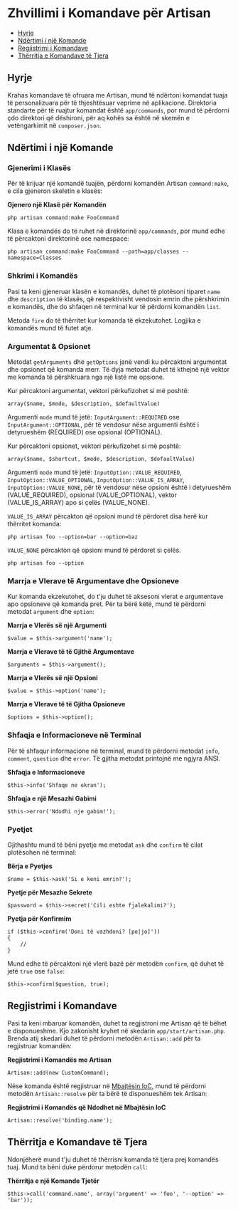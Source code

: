 # Zhvillimi i Komandave për Artisan

- [Hyrje](#hyrje)
- [Ndërtimi i një Komande](#ndertimi-i-nje-komande)
- [Regjistrimi i Komandave](#regjistrimi-i-komandave)
- [Thërritja e Komandave të Tjera](#therritja-e-komandave-te-tjera)

<a name="hyrje"></a>
## Hyrje

Krahas komandave të ofruara me Artisan, mund të ndërtoni komandat tuaja të personalizuara për të thjeshtësuar veprime në aplikacione. Direktoria standarte për të ruajtur komandat është `app/commands`, por mund të përdorni çdo direktori që dëshironi, për aq kohës sa është në skemën e vetëngarkimit në `composer.json`.

<a name="ndertimi-i-nje-komande"></a>
## Ndërtimi i një Komande

### Gjenerimi i Klasës

Për të krijuar një komandë tuajën, përdorni komandën Artisan `command:make`, e cila gjeneron skeletin e klasës:

**Gjenero një Klasë për Komandën**

	php artisan command:make FooCommand

Klasa e komandës do të ruhet në direktorinë `app/commands`, por mund edhe të përcaktoni direktorinë ose namespace:

	php artisan command:make FooCommand --path=app/classes --namespace=Classes

### Shkrimi i Komandës

Pasi ta keni gjeneruar klasën e komandës, duhet të plotësoni tiparet `name` dhe `description` të klasës, që respektivisht vendosin emrin dhe përshkrimin e komandës, dhe do shfaqen në terminal kur të përdorni komandën `list`.

Metoda `fire` do të thërritet kur komanda të ekzekutohet. Logjika e komandës mund të futet atje.

### Argumentat & Opsionet

Metodat `getArguments` dhe `getOptions` janë vendi ku përcaktoni argumentat dhe opsionet që komanda merr. Të dyja metodat duhet të kthejnë një vektor me komanda të përshkruara nga një listë me opsione.

Kur përcaktoni argumentat, vektori përkufizohet si më poshtë:

	array($name, $mode, $description, $defaultValue)

Argumenti `mode` mund të jetë: `InputArgument::REQUIRED` ose `InputArgument::OPTIONAL`, për të vendosur nëse argumenti është i detyrueshëm (REQUIRED) ose opsional (OPTIONAL).

Kur përcaktoni opsionet, vektori përkufizohet si më poshtë:

	array($name, $shortcut, $mode, $description, $defaultValue)

Argumenti `mode` mund të jetë: `InputOption::VALUE_REQUIRED`, `InputOption::VALUE_OPTIONAL`, `InputOption::VALUE_IS_ARRAY`, `InputOption::VALUE_NONE`, për të vendosur nëse opsioni është i detyrueshëm (VALUE_REQUIRED), opsional (VALUE_OPTIONAL), vektor (VALUE_IS_ARRAY) apo si çelës (VALUE_NONE).

`VALUE_IS_ARRAY` përcakton që opsioni mund të përdoret disa herë kur thërritet komanda:

	php artisan foo --option=bar --option=baz

`VALUE_NONE` përcakton që opsioni mund të përdoret si çelës.

	php artisan foo --option

### Marrja e Vlerave të Argumentave dhe Opsioneve

Kur komanda ekzekutohet, do t'ju duhet të aksesoni vlerat e argumentave apo opsioneve që komanda pret. Për ta bërë këtë, mund të përdorni metodat `argument` dhe `option`:

**Marrja e Vlerës së një Argumenti**

	$value = $this->argument('name');

**Marrja e Vlerave të të Gjithë Argumentave**

	$arguments = $this->argument();

**Marrja e Vlerës së një Opsioni**

	$value = $this->option('name');

**Marrja e Vlerave të të Gjitha Opsioneve**

	$options = $this->option();

### Shfaqja e Informacioneve në Terminal

Për të shfaqur informacione në terminal, mund të përdorni metodat `info`, `comment`, `question` dhe `error`. Të gjitha metodat printojnë me ngjyra ANSI.

**Shfaqja e Informacioneve**

	$this->info('Shfaqe ne ekran');

**Shfaqja e një Mesazhi Gabimi**

	$this->error('Ndodhi nje gabim!');

### Pyetjet

Gjithashtu mund të bëni pyetje me metodat `ask` dhe `confirm` të cilat plotësohen në terminal:

**Bërja e Pyetjes**

	$name = $this->ask('Si e keni emrin?');

**Pyetje për Mesazhe Sekrete**

	$password = $this->secret('Cili eshte fjalekalimi?');

**Pyetja për Konfirmim**

	if ($this->confirm('Doni të vazhdoni? [po|jo]'))
	{
		//
	}

Mund edhe të përcaktoni një vlerë bazë për metodën `confirm`, që duhet të jetë `true` ose `false`:

	$this->confirm($question, true);

<a name="regjistrimi-i-komandave"></a>
## Regjistrimi i Komandave

Pasi ta keni mbaruar komandën, duhet ta regjistroni me Artisan që të bëhet e disponueshme. Kjo zakonisht kryhet në skedarin `app/start/artisan.php`. Brenda atij skedari duhet të përdorni metodën `Artisan::add` për ta regjistruar komandën:

**Regjistrimi i Komandës me Artisan**

	Artisan::add(new CustomCommand);

Nëse komanda është regjistruar në [Mbajtësin IoC](/docs/ioc), mund të përdorni metodën `Artisan::resolve` për ta bërë të disponueshëm tek Artisan:

**Regjistrimi i Komandës që Ndodhet në Mbajtësin IoC**

	Artisan::resolve('binding.name');

<a name="therritja-e-komandave-te-tjera"></a>
## Thërritja e Komandave të Tjera

Ndonjëherë mund t'ju duhet të thërrisni komanda të tjera prej komandës tuaj. Mund ta bëni duke përdorur metodën `call`:

**Thërritja e një Komande Tjetër**

	$this->call('command.name', array('argument' => 'foo', '--option' => 'bar'));
